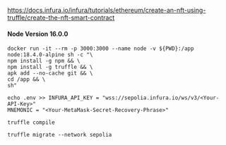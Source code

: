 https://docs.infura.io/infura/tutorials/ethereum/create-an-nft-using-truffle/create-the-nft-smart-contract

#### Node Version 16.0.0
```
docker run -it --rm -p 3000:3000 --name node -v ${PWD}:/app node:18.4.0-alpine sh -c "\
npm install -g npm && \
npm install -g truffle && \
apk add --no-cache git && \
cd /app && \
sh"
```

```
echo .env >> INFURA_API_KEY = "wss://sepolia.infura.io/ws/v3/<Your-API-Key>"
MNEMONIC = "<Your-MetaMask-Secret-Recovery-Phrase>"
```

```
truffle compile
```

```
truffle migrate --network sepolia
```